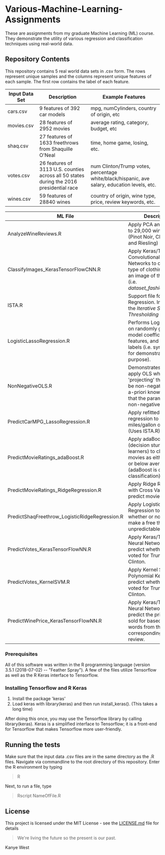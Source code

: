 # Various-Machine-Learning-Assignments
These are assignments from my graduate Machine Learning (ML) course. They demonstrate the utility of various regression and classification techniques using real-world data.

## Repository Contents
This repository contains 5 real world data sets in .csv form. The rows represent unique samples and the columns represent unique features of each sample. The first row contains the label of each feature.

Input Data Set | Description                 | Example Features
---------------|-----------------------------| ---------------------------------------------------------------
cars.csv       |9 features of 392 car models | mpg, numCylinders, country of origin, etc 
movies.csv     |28 features of 2952 movies   | average rating, category, budget, etc
shaq.csv       |27 features of 1633 freethrows from Shaquille O'Neal | time, home game, losing, etc.
votes.csv      |26 features of 3113 U.S. counties across all 50 states during the 2016 presidential race | num Clinton/Trump votes, percentage white/black/hispanic, ave salary, education levels, etc.
wines.csv      |59 features of 28840 wines   | country of origin, wine type, price, review keywords, etc.

ML File                               | Description 
--------------------------------------|----------------------------------------------------------------------
AnalyzeWineReviews.R                  | Apply PCA and K-means to 29,000 wine reviews. (Pinot Noir, Chardonnay, and Riesling)
ClassifyImages_KerasTensorFlowCNN.R   | Apply Keras/Tensorflow Convolutional Neural Networks to classify the type of clothing based on an image of the clothing (i.e. *dataset_fashion_mnist()*).
ISTA.R                                | Support file for Logistic Regression. Implements the *Iterative Soft Thresholding Algorithm*.
LogisticLassoRegression.R             | Performs Logistic Lasso on randomly generated model coefficients, input features, and output labels (i.e. synthetic data for demonstration purpose).
NonNegativeOLS.R                      | Demonstrates how to apply OLS while 'projecting' the values to be non-negative due to a-priori knowledge of that the parameters are non-negative.
PredictCarMPG_LassoRegression.R       | Apply refitted lasso regression to predict the miles/gallon of cars. (Uses ISTA.R)
PredictMovieRatings_adaBoost.R        | Apply adaBoost (decision stump weak learners) to classify movies as either above or below average rated. (adaBoost is only for classification)
PredictMovieRatings_RidgeRegression.R | Apply Ridge Regression with Cross Validation to predict movie ratings.
PredictShaqFreethrow_LogisticRidgeRegression.R | Apply Logistic Ridge Regression to predict whether or not Shaq will make a free throw. Highly unpredictable!
PredictVotes_KerasTensorFlowNN.R      | Apply Keras/Tensorflow Neural Networks to predict whether a county voted for Trump of Clinton.
PredictVotes_KernelSVM.R              | Apply Kernel SVM with Polynomial Kernel to predict whether a county voted for Trump of Clinton.
PredictWinePrice_KerasTensorFlowNN.R  | Apply Keras/Tensorflow Neural Networks to predict the price a wine sold for based on select words from the corresponding wine review.


### Prerequisites
All of this software was written in the R programming language (version 3.5.1 (2018-07-02) -- "Feather Spray").
A few of the files utilize Tensorflow as well as the R Keras interface to Tensorflow.

### Installing Tensorflow and R Keras
1. Install the package 'keras'
2. Load keras with library(keras) and then run install_keras(). (This takes a long time)

After doing this once, you may use the Tensorflow library by calling library(keras). Keras is a simplified interface to Tensorflow; it is a front-end for Tensorflow that makes Tensorflow more user-friendly.

## Running the tests
Make sure that the input data .csv files are in the same directory as the .R files.
Navigate via commandline to the root directory of this repository.
Enter the R environment by typing
> R

Next, to run a file, type
> Rscript NameOfFile.R

## License

This project is licensed under the MIT License - see the [LICENSE.md](LICENSE.md) file for details

> We're living the future so
> the present is our past.

Kanye West
